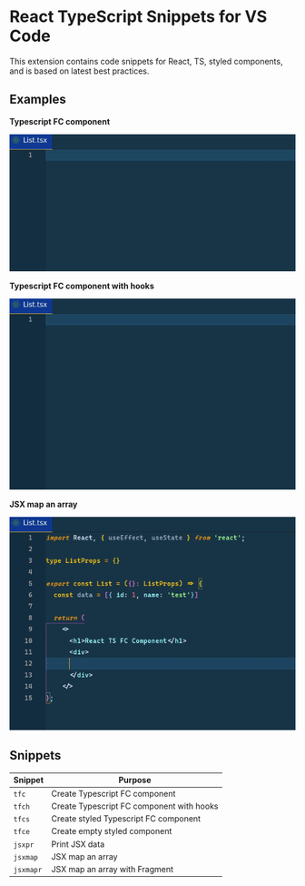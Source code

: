 # React TypeScript Snippets for VS Code

This extension contains code snippets for React, TS, styled components, and is based on latest best practices.

## Examples

**Typescript FC component**

![Use Extension](images/list.gif)

**Typescript FC component with hooks**

![Use Extension](images/listhook.gif)

**JSX map an array**

![Use Extension](images/data.gif)

## Snippets

| Snippet   | Purpose                                   |
| --------- | ----------------------------------------- |
| `tfc`     | Create Typescript FC component            |
| `tfch`    | Create Typescript FC component with hooks |
| `tfcs`    | Create styled Typescript FC component     |
| `tfce`    | Create empty styled component             |
| `jsxpr`   | Print JSX data                            |
| `jsxmap`  | JSX map an array                          |
| `jsxmapr` | JSX map an array with Fragment            |
